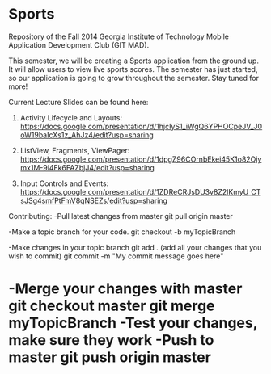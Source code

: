 Sports
======

Repository of the Fall 2014 Georgia Institute of Technology Mobile Application Development Club (GIT MAD).

This semester, we will be creating a Sports application from the ground up.
It will allow users to view live sports scores. The semester has just started, so our application is going to grow
throughout the semester. Stay tuned for more!


Current Lecture Slides can be found here:

1. Activity Lifecycle and Layouts:
https://docs.google.com/presentation/d/1hjcIyS1_iWgQ6YPHOCpeJV_J0oW19baIcXs1z_AhJz4/edit?usp=sharing

2. ListView, Fragments, ViewPager:
https://docs.google.com/presentation/d/1dpgZ96COrnbEkei45K1o82Ojymx1M-9i4Fk6FAZbjJ4/edit?usp=sharing

5. Input Controls and Events:
https://docs.google.com/presentation/d/1ZDReCRJsDU3v8Z2lKmyU_CTsJSg4smfPtFmV8qNSEZs/edit?usp=sharing

Contributing:
-Pull latest changes from master
git pull origin master

-Make a topic branch for your code.
git checkout -b myTopicBranch

-Make changes in your topic branch
git add . (add all your changes that you wish to commit)
git commit -m "My commit message goes here"

-Merge your changes with master
git checkout master
git merge myTopicBranch
-Test your changes, make sure they work
-Push to master
git push origin master
=======
